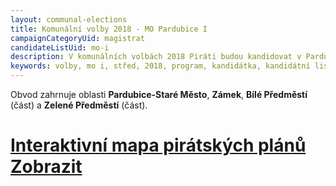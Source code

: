 ```yaml
---
layout: communal-elections
title: Komunální volby 2018 - MO Pardubice I
campaignCategoryUid: magistrat
candidateListUid: mo-i
description: V komunálních volbách 2018 Piráti budou kandidovat v Pardubicích. Jak na magistrát, tak i na jednotlivé městské obvody. Prosazujeme transparentní veřejnou správu, participaci veřejnosti, férový přístup ke všem způsobům dopravy a politiku, která využívá možností technologií 21. století pro otevřenou a demokratickou společnost.
keywords: volby, mo i, střed, 2018, program, kandidátka, kandidátní listina, kandidáti, komunální volby
---
```


Obvod zahrnuje oblasti **Pardubice-Staré Město**, **Zámek**, **Bílé Předměstí** (část) a **Zelené Předměstí** (část).

<div class="pce-im-teaser-big">
    <a href="/komunalni-volby-2018/mapa-piratskych-planu/" title="Interaktivní mapa pirátských plánů" class="pce-im-teaser-big__wrap" style="background: url({% asset 'miscellaneous/im-teaser-landscape.jpg' magick:resize='1122x' magick:crop='1122x300+0+0' magick:gravity='center' @path %}) center no-repeat;">
        <h1 class="pce-im-teaser-big__headline">
            <span class="pce-im-teaser-big__headline-caption">Interaktivní mapa pirátských plánů</span>
            <div href="{{ '/komunalni-volby-2018/mapa-piratskych-planu/' | relative_url }}" class="button pce-im-teaser-big__headline-button">Zobrazit</div>
        </h1>
    </a>
</div>
